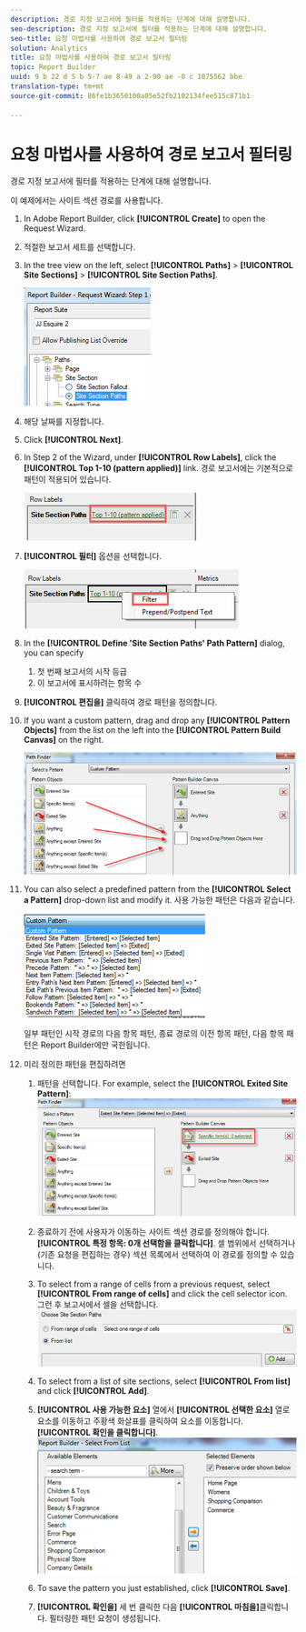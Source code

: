 ```yaml
---
description: 경로 지정 보고서에 필터를 적용하는 단계에 대해 설명합니다.
seo-description: 경로 지정 보고서에 필터를 적용하는 단계에 대해 설명합니다.
seo-title: 요청 마법사를 사용하여 경로 보고서 필터링
solution: Analytics
title: 요청 마법사를 사용하여 경로 보고서 필터링
topic: Report Builder
uuid: 9 b 22 d 5 b 5-7 ae 8-49 a 2-90 ae -0 c 1075562 bbe
translation-type: tm+mt
source-git-commit: 86fe1b3650100a05e52fb2102134fee515c871b1

---
```



# 요청 마법사를 사용하여 경로 보고서 필터링

경로 지정 보고서에 필터를 적용하는 단계에 대해 설명합니다.

이 예제에서는 사이트 섹션 경로를 사용합니다.

1. In Adobe Report Builder, click **[!UICONTROL Create]** to open the Request Wizard.
1. 적절한 보고서 세트를 선택합니다.
1. In the tree view on the left, select **[!UICONTROL Paths]** &gt; **[!UICONTROL Site Sections]** &gt; **[!UICONTROL Site Section Paths]**.

   ![](assets/site_section_path_1.png)

1. 해당 날짜를 지정합니다.
1. Click **[!UICONTROL Next]**.
1. In Step 2 of the Wizard, under **[!UICONTROL Row Labels]**, click the **[!UICONTROL Top 1-10 (pattern applied)]** link. 경로 보고서에는 기본적으로 패턴이 적용되어 있습니다.

   ![](assets/site_section_path_2.png)

1. **[!UICONTROL 필터]** 옵션을 선택합니다.

   ![](assets/filter_option.png)

1. In the **[!UICONTROL Define 'Site Section Paths' Path Pattern]** dialog, you can specify
   1. 첫 번째 보고서의 시작 등급 
   1. 이 보고서에 표시하려는 항목 수 
1. **[!UICONTROL 편집을]** 클릭하여 경로 패턴을 정의합니다.
1. If you want a custom pattern, drag and drop any **[!UICONTROL Pattern Objects]** from the list on the left into the **[!UICONTROL Pattern Build Canvas]** on the right.

   ![](assets/custom_pattern.png)

1. You can also select a predefined pattern from the **[!UICONTROL Select a Pattern]** drop-down list and modify it. 사용 가능한 패턴은 다음과 같습니다. 

   ![](assets/select_a_pattern.png)

   일부 패턴인 시작 경로의 다음 항목 패턴, 종료 경로의 이전 항목 패턴, 다음 항목 패턴은 Report Builder에만 국한됩니다.
1. 미리 정의한 패턴을 편집하려면
   1. 패턴을 선택합니다. For example, select the **[!UICONTROL Exited Site Pattern]**: ![](assets/exited_site_pattern.png)

   1. 종료하기 전에 사용자가 이동하는 사이트 섹션 경로를 정의해야 합니다. **[!UICONTROL 특정 항목: 0개 선택함을 클릭합니다]**. 셀 범위에서 선택하거나(기존 요청을 편집하는 경우) 섹션 목록에서 선택하여 이 경로를 정의할 수 있습니다.
   1. To select from a range of cells from a previous request, select **[!UICONTROL From range of cells]** and click the cell selector icon. 그런 후 보고서에서 셀을 선택합니다. ![](assets/choose_site_section_paths.png)

   1. To select from a list of site sections, select **[!UICONTROL From list]** and click **[!UICONTROL Add]**.
   1. **[!UICONTROL 사용 가능한 요소]** 열에서 **[!UICONTROL 선택한 요소]** 열로 요소를 이동하고 주황색 화살표를 클릭하여 요소를 이동합니다. **[!UICONTROL 확인을 클릭합니다]**. ![](assets/move_site_section_elements.png)

   1. To save the pattern you just established, click **[!UICONTROL Save]**.
   1. **[!UICONTROL 확인을]** 세 번 클릭한 다음 **[!UICONTROL 마침을]**&#x200B;클릭합니다. 필터링한 패턴 요청이 생성됩니다.
